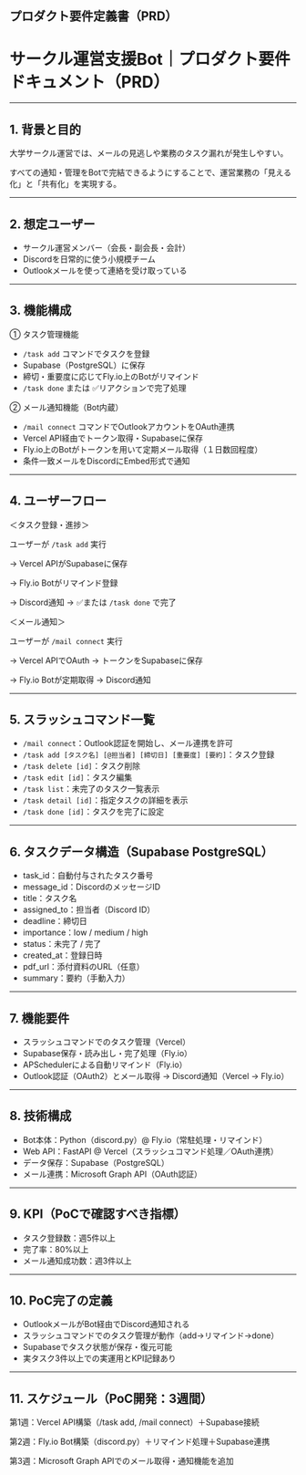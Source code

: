 ## プロダクト要件定義書（PRD）
# サークル運営支援Bot｜プロダクト要件ドキュメント（PRD）

---

## 1. 背景と目的

大学サークル運営では、メールの見逃しや業務のタスク漏れが発生しやすい。

すべての通知・管理をBotで完結できるようにすることで、運営業務の「見える化」と「共有化」を実現する。

---

## 2. 想定ユーザー

- サークル運営メンバー（会長・副会長・会計）
- Discordを日常的に使う小規模チーム
- Outlookメールを使って連絡を受け取っている

---

## 3. 機能構成

① タスク管理機能

- `/task add` コマンドでタスクを登録
- Supabase（PostgreSQL）に保存
- 締切・重要度に応じてFly.io上のBotがリマインド
- `/task done` または ✅リアクションで完了処理

② メール通知機能（Bot内蔵）

- `/mail connect` コマンドでOutlookアカウントをOAuth連携
- Vercel API経由でトークン取得・Supabaseに保存
- Fly.io上のBotがトークンを用いて定期メール取得（１日数回程度）
- 条件一致メールをDiscordにEmbed形式で通知

---

## 4. ユーザーフロー

＜タスク登録・進捗＞

ユーザーが `/task add` 実行

→ Vercel APIがSupabaseに保存

→ Fly.io Botがリマインド登録

→ Discord通知 → ✅または `/task done` で完了

＜メール通知＞

ユーザーが `/mail connect` 実行

→ Vercel APIでOAuth → トークンをSupabaseに保存

→ Fly.io Botが定期取得 → Discord通知

---

## 5. スラッシュコマンド一覧

- `/mail connect`：Outlook認証を開始し、メール連携を許可
- `/task add [タスク名] [@担当者] [締切日] [重要度] [要約]`：タスク登録
- `/task delete [id]`：タスク削除
- `/task edit [id]`：タスク編集
- `/task list`：未完了のタスク一覧表示
- `/task detail [id]`：指定タスクの詳細を表示
- `/task done [id]`：タスクを完了に設定

---

## 6. タスクデータ構造（Supabase PostgreSQL）

- task_id：自動付与されたタスク番号
- message_id：DiscordのメッセージID
- title：タスク名
- assigned_to：担当者（Discord ID）
- deadline：締切日
- importance：low / medium / high
- status：未完了 / 完了
- created_at：登録日時
- pdf_url：添付資料のURL（任意）
- summary：要約（手動入力）

---

## 7. 機能要件

- スラッシュコマンドでのタスク管理（Vercel）
- Supabase保存・読み出し・完了処理（Fly.io）
- APSchedulerによる自動リマインド（Fly.io）
- Outlook認証（OAuth2）とメール取得 → Discord通知（Vercel → Fly.io）

---

## 8. 技術構成

- Bot本体：Python（discord.py）@ Fly.io（常駐処理・リマインド）
- Web API：FastAPI @ Vercel（スラッシュコマンド処理／OAuth連携）
- データ保存：Supabase（PostgreSQL）
- メール連携：Microsoft Graph API（OAuth認証）

---

## 9. KPI（PoCで確認すべき指標）

- タスク登録数：週5件以上
- 完了率：80%以上
- メール通知成功数：週3件以上

---

## 10. PoC完了の定義

- OutlookメールがBot経由でDiscord通知される
- スラッシュコマンドでのタスク管理が動作（add→リマインド→done）
- Supabaseでタスク状態が保存・復元可能
- 実タスク3件以上での実運用とKPI記録あり

---

## 11. スケジュール（PoC開発：3週間）

第1週：Vercel API構築（/task add, /mail connect）＋Supabase接続

第2週：Fly.io Bot構築（discord.py）＋リマインド処理＋Supabase連携

第3週：Microsoft Graph APIでのメール取得・通知機能を追加